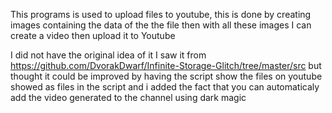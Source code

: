 This programs is used  to upload files to youtube, this is done by creating images containing the data of the the file then with all these images I can create a video then upload it to Youtube 

I did not have the original idea of it I saw it from https://github.com/DvorakDwarf/Infinite-Storage-Glitch/tree/master/src but thought it could be improved by having the script show the files on youtube showed as files in the script and i added the fact that you can automaticaly add the video generated to the channel using dark magic
